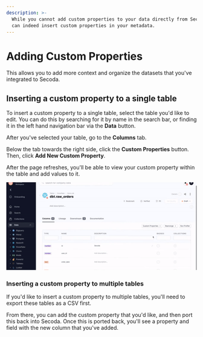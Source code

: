 ```yaml
---
description: >-
  While you cannot add custom properties to your data directly from Secoda, you
  can indeed insert custom properties in your metadata.
---
```


# Adding Custom Properties

This allows you to add more context and organize the datasets that you've integrated to Secoda.&#x20;

## Inserting a custom property to a single table

To insert a custom property to a single table, select the table you'd like to edit. You can do this by searching for it by name in the search bar, or finding it in the left hand navigation bar via the **Data** button.&#x20;

After you've selected your table, go to the **Columns** tab.&#x20;

Below the tab towards the right side, click the **Custom Properties** button. Then, click **Add New Custom Property**.&#x20;

After the page refreshes, you'll be able to view your custom property within the table and add values to it.&#x20;

![](<../../.gitbook/assets/ezgif.com-gif-maker (9).gif>)

### Inserting a custom property to multiple tables

If you'd like to insert a custom property to multiple tables, you'll need to export these tables as a CSV first.&#x20;

From there, you can add the custom property that you'd like, and then port this back into Secoda. Once this is ported back, you'll see a property and field with the new column that you've added.&#x20;

